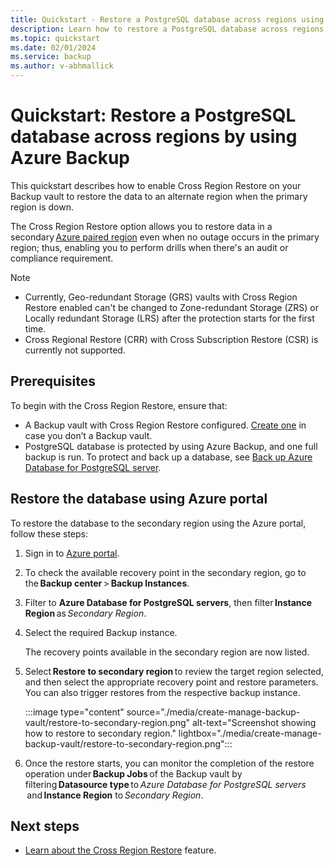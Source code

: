 ```yaml
---
title: Quickstart - Restore a PostgreSQL database across regions using Azure Backup 
description: Learn how to restore a PostgreSQL database across regions by using Azure Backup.
ms.topic: quickstart
ms.date: 02/01/2024
ms.service: backup
ms.author: v-abhmallick
---
```


# Quickstart: Restore a PostgreSQL database across regions by using Azure Backup

This quickstart describes how to enable Cross Region Restore on your Backup vault to restore the data to an alternate region when the primary region is down. 

The Cross Region Restore option allows you to restore data in a secondary [Azure paired region](/azure/availability-zones/cross-region-replication-azure) even when no outage occurs in the primary region; thus, enabling you to perform drills when there's an audit or compliance requirement.

> [!NOTE]
>- Currently, Geo-redundant Storage (GRS) vaults with Cross Region Restore enabled can't be changed to Zone-redundant Storage (ZRS) or Locally redundant Storage (LRS) after the protection starts for the first time.
>- Cross Regional Restore (CRR) with Cross Subscription Restore (CSR) is currently not supported. 

## Prerequisites

To begin with the Cross Region Restore, ensure that:

- A Backup vault with Cross Region Restore configured. [Create one](./create-manage-backup-vault.md#create-a-backup-vault) in case you don’t a Backup vault. 
- PostgreSQL database is protected by using Azure Backup, and one full backup is run. To protect and back up a database, see [Back up Azure Database for PostgreSQL server](backup-azure-database-postgresql.md). 

## Restore the database using Azure portal  

To restore the database to the secondary region using the Azure portal, follow these steps:

1. Sign in to [Azure portal](https://portal.azure.com/).
1. To check the available recovery point in the secondary region, go to the **Backup center** > **Backup Instances**.
1. Filter to **Azure Database for PostgreSQL servers**, then filter **Instance Region** as *Secondary Region*.
1. Select the required Backup instance. 

   The recovery points available in the secondary region are now listed.  

1. Select **Restore to secondary region** to review the target region selected, and then select the appropriate recovery point and restore parameters. 
 You can also trigger restores from the respective backup instance. 

   :::image type="content" source="./media/create-manage-backup-vault/restore-to-secondary-region.png" alt-text="Screenshot showing how to restore to secondary region." lightbox="./media/create-manage-backup-vault/restore-to-secondary-region.png":::


    
1. Once the restore starts, you can monitor the completion of the restore operation under **Backup Jobs** of the Backup vault by filtering **Datasource type** to *Azure Database for PostgreSQL servers*  and **Instance Region** to *Secondary Region*. 
 
## Next steps

- [Learn about the Cross Region Restore](./tutorial-cross-region-restore.md) feature.